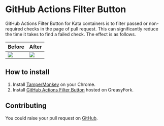 # GitHub Actions Filter Button

GitHub Actions Filter Button for Kata containers is to filter passed or non-required checks in the page of pull request. This can significantly reduce the time it takes to find a failed check. The effect is as follows.

| Before | After |
|--------|-------|
| ![](https://github.com/justxuewei/gha-filter-button/assets/13026316/1bd54314-85de-49bc-9f90-e52ff2794035) | ![](https://github.com/justxuewei/gha-filter-button/assets/13026316/cc9e6697-c2bd-40d7-92bb-e6cbc56f36dc) |

## How to install

1. Install [TamperMonkey](https://www.tampermonkey.net/) on your Chrome.
2. Install [GitHub Actions Filter Button](https://greasyfork.org/en/scripts/486753-github-actions-filter-button?locale_override=1) hosted on GreasyFork.

## Contributing

You could raise your pull request on [GitHub](https://github.com/justxuewei/gha-filter-button).
